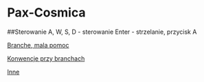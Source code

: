 Pax-Cosmica
===========


##Sterowanie 
A, W, S, D - sterowanie
Enter - strzelanie, przycisk A

[Branche, mala pomoc](http://git-scm.com/book/en/v2/Git-Branching-Basic-Branching-and-Merging)

[Konwencje przy branchach](https://gist.github.com/digitaljhelms/4287848)

[Inne](http://i.imgur.com/xgYL5Zc.gifv)
